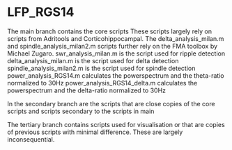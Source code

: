 # LFP_RGS14

The main branch contains the core scripts
These scripts largely rely on scripts from Adritools and Corticohippocampal. 
The delta_analysis_milan.m and spindle_analysis_milan2.m scripts further rely on the FMA toolbox by Michael Zugaro.
swr_analysis_milan.m is the script used for ripple detection
delta_analysis_milan.m is the script used for delta detection
spindle_analysis_milan2.m is the script used for spindle detection
power_analysis_RGS14.m calculates the powerspectrum and the theta-ratio normalized to 30Hz
power_analysis_RGS14_delta.m calculates the powerspectrum and the delta-ratio normalized to 30Hz

In the secondary branch are the scripts that are close copies of the core scripts and scripts secondary to the scripts in main

The tertiary branch contains scripts used for visualisation or that are copies of previous scripts with minimal difference. These are largely inconsequential.

